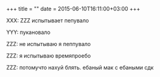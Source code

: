 +++
title = ""
date = 2015-06-10T16:11:00+03:00
+++

XXX: ZZZ испытывает пепувало


YYY: пукановало


ZZZ: не испытываю я пеппувало


ZZZ: я испытываю времяпроебо


ZZZ: потомучто нахуй блять. ебаный мак с ебаными сдк


